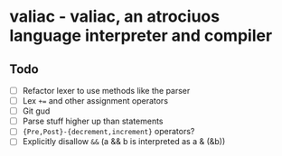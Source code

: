 # valiac - **v**aliac, an **a**trociuos **l**anguage **i**nterpreter **a**nd compiler

## Todo
- [ ] Refactor lexer to use methods like the parser
- [ ] Lex `+=` and other assignment operators
- [ ] Git gud
- [ ] Parse stuff higher up than statements
- [ ] `{Pre,Post}-{decrement,increment}` operators?
- [ ] Explicitly disallow `&&` (a && b is interpreted as a & (&b))
